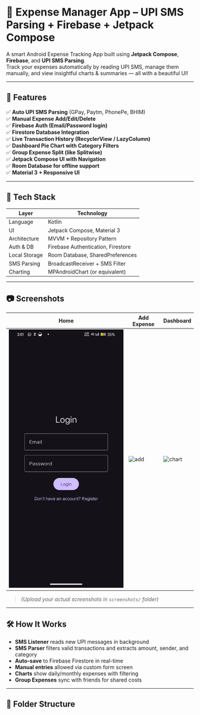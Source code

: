 # 💸 Expense Manager App – UPI SMS Parsing + Firebase + Jetpack Compose

A smart Android Expense Tracking App built using **Jetpack Compose**, **Firebase**, and **UPI SMS Parsing**.  
Track your expenses automatically by reading UPI SMS, manage them manually, and view insightful charts & summaries — all with a beautiful UI!

---

## 📱 Features

✅ **Auto UPI SMS Parsing** (GPay, Paytm, PhonePe, BHIM)  
✅ **Manual Expense Add/Edit/Delete**  
✅ **Firebase Auth (Email/Password login)**  
✅ **Firestore Database Integration**  
✅ **Live Transaction History (RecyclerView / LazyColumn)**  
✅ **Dashboard Pie Chart with Category Filters**  
✅ **Group Expense Split (like Splitwise)**  
✅ **Jetpack Compose UI with Navigation**  
✅ **Room Database for offline support**  
✅ **Material 3 + Responsive UI**

---

## 🧩 Tech Stack

| Layer         | Technology                          |
|---------------|-------------------------------------|
| Language      | Kotlin                              |
| UI            | Jetpack Compose, Material 3         |
| Architecture  | MVVM + Repository Pattern           |
| Auth & DB     | Firebase Authentication, Firestore |
| Local Storage | Room Database, SharedPreferences    |
| SMS Parsing   | BroadcastReceiver + SMS Filter      |
| Charting      | MPAndroidChart (or equivalent)      |

---

## 📷 Screenshots

| Home | Add Expense | Dashboard |
|------|-------------|-----------|
| ![home](https://github.com/subhashverm/ExpenseManagerApp/blob/98c0aac83280f2bfb1a729630f5a3a57a8d76507/login%20%20.jpg) | ![add](screenshots/add.png) | ![chart](screenshots/chart.png) |

> *(Upload your actual screenshots in `screenshots/` folder)*

---

## 🛠 How It Works

- **SMS Listener** reads new UPI messages in background
- **SMS Parser** filters valid transactions and extracts amount, sender, and category
- **Auto-save** to Firebase Firestore in real-time
- **Manual entries** allowed via custom form screen
- **Charts** show daily/monthly expenses with filtering
- **Group Expenses** sync with friends for shared costs

---

## 📁 Folder Structure

